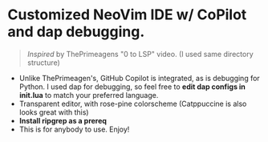 # Customized NeoVim IDE w/ CoPilot and dap debugging.
> *Inspired* by ThePrimeagens "0 to LSP" video. (I used same directory structure)

* Unlike ThePrimeagen's, GitHub Copilot is integrated, as is debugging for Python. I used dap for debugging, so feel free to **edit dap configs in init.lua** to match your preferred language. 
* Transparent editor, with rose-pine colorscheme (Catppuccine is also looks great with this) 
* **Install ripgrep as a prereq**
* This is for anybody to use. Enjoy!
